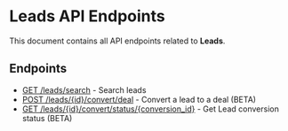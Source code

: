 # Leads API Endpoints

This document contains all API endpoints related to **Leads**.

## Endpoints

- [GET /leads/search](./searchleads.md) - Search leads
- [POST /leads/{id}/convert/deal](./convertleadtodeal.md) - Convert a lead to a deal (BETA)
- [GET /leads/{id}/convert/status/{conversion_id}](./getleadconversionstatus.md) - Get Lead conversion status (BETA)
